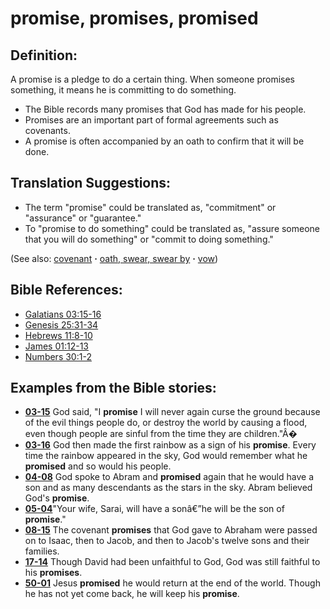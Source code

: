 # promise, promises, promised #

## Definition: ##

A promise is a pledge to do a certain thing. When someone promises something, it means he is committing to do something.

* The Bible records many promises that God has made for his people.
* Promises are an important part of formal agreements such as covenants.
* A promise is often accompanied by an oath to confirm that it will be done.

## Translation Suggestions: ##

* The term "promise" could be translated as, "commitment" or "assurance" or "guarantee."
* To "promise to do something" could be translated as, "assure someone that you will do something" or "commit to doing something."

(See also: [covenant](../kt/covenant.md) **·** [oath, swear, swear by](../other/oath.md) **·** [vow](../kt/vow.md))

## Bible References: ##

* [Galatians 03:15-16](https://door43.org/en/bible/notes/gal/03/15)
* [Genesis 25:31-34](https://door43.org/en/bible/notes/gen/25/31)
* [Hebrews 11:8-10](https://door43.org/en/bible/notes/heb/11/08)
* [James 01:12-13](https://door43.org/en/bible/notes/jas/01/12)
* [Numbers 30:1-2](https://door43.org/en/bible/notes/num/30/01)

## Examples from the Bible stories: ##

* __[03-15](https://door43.org/en/obs/notes/frames/03-15)__ God said, "I __promise__  I will never again curse the ground because of the evil things people do, or destroy the world by causing a flood, even though people are sinful from the time they are children."Â�
* __[03-16](https://door43.org/en/obs/notes/frames/03-16)__ God then made the first rainbow as a sign of his __promise__. Every time the rainbow appeared in the sky, God would remember what he __promised__  and so would his people.
* __[04-08](https://door43.org/en/obs/notes/frames/04-08)__ God spoke to Abram and __promised__  again that he would have a son and as many descendants as the stars in the sky. Abram believed God's __promise__.
* __[05-04](https://door43.org/en/obs/notes/frames/05-04)__"Your wife, Sarai, will have a sonâ€”he will be the son of __promise__."
* __[08-15](https://door43.org/en/obs/notes/frames/08-15)__ The covenant __promises__  that God gave to Abraham were passed on to Isaac, then to Jacob, and then to Jacob's twelve sons and their families.
* __[17-14](https://door43.org/en/obs/notes/frames/17-14)__ Though David had been unfaithful to God, God was still faithful to his __promises__.
* __[50-01](https://door43.org/en/obs/notes/frames/50-01)__ Jesus __promised__  he would return at the end of the world. Though he has not yet come back, he will keep his __promise__.


